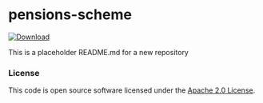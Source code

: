 
# pensions-scheme

 [ ![Download](https://api.bintray.com/packages/hmrc/releases/pensions-scheme/images/download.svg) ](https://bintray.com/hmrc/releases/pensions-scheme/_latestVersion)

This is a placeholder README.md for a new repository

### License

This code is open source software licensed under the [Apache 2.0 License]("http://www.apache.org/licenses/LICENSE-2.0.html").
